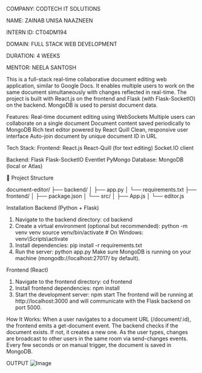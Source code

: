 COMPANY: CODTECH IT SOLUTIONS

NAME: ZAINAB UNISA NAAZNEEN

INTERN ID: CT04DM194

DOMAIN: FULL STACK WEB DEVELOPMENT

DURATION: 4 WEEKS

MENTOR: NEELA SANTOSH

This is a full-stack real-time collaborative document editing web application, similar to Google Docs. It enables multiple users to work on the same document simultaneously with changes reflected in real-time. 
The project is built with React.js on the frontend and Flask (with Flask-SocketIO) on the backend.
MongoDB is used to persist document data.

 Features:
Real-time document editing using WebSockets
Multiple users can collaborate on a single document
Document content saved periodically to MongoDB
Rich text editor powered by React Quill
Clean, responsive user interface
Auto-join document by unique document ID in URL

 Tech Stack:
Frontend:
React.js
React-Quill (for text editing)
Socket.IO client

Backend:
Flask
Flask-SocketIO
Eventlet
PyMongo
Database:
MongoDB (local or Atlas)

📁 Project Structure

document-editor/
├── backend/
│   ├── app.py
│   └── requirements.txt
├── frontend/
│   ├── package.json
│   └── src/
│       ├── App.js
│       └── editor.js

 Installation
Backend (Python + Flask)
1. Navigate to the backend directory:
cd backend
2. Create a virtual environment (optional but recommended):
python -m venv venv
source venv/bin/activate  # On Windows: venv\Scripts\activate
3. Install dependencies:
pip install -r requirements.txt
4. Run the server:
python app.py
Make sure MongoDB is running on your machine (mongodb://localhost:27017/ by default).

Frontend (React)
1. Navigate to the frontend directory:
cd frontend
2. Install frontend dependencies:
npm install
3. Start the development server:
npm start
The frontend will be running at http://localhost:3000 and will communicate with the Flask backend on port 5000.

 How It Works:
When a user navigates to a document URL (/document/:id), the frontend emits a get-document event.
The backend checks if the document exists. If not, it creates a new one.
As the user types, changes are broadcast to other users in the same room via send-changes events.
Every few seconds or on manual trigger, the document is saved in MongoDB.

OUTPUT
![Image](https://github.com/user-attachments/assets/bd10d221-77d8-4615-9977-83ff52bae605)
